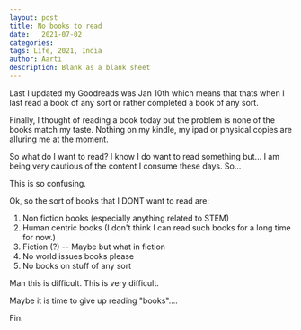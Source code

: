 ```yaml
---
layout: post
title: No books to read
date:   2021-07-02
categories:
tags: Life, 2021, India
author: Aarti
description: Blank as a blank sheet 
---
```


<!--more-->


Last I updated my Goodreads was Jan 10th which means that 
thats when I last read a book of any sort or rather completed 
a book of any sort. 

Finally, I thought of reading a book today but the problem is 
none of the books match my taste. 
Nothing on my kindle, my ipad or physical copies are alluring me 
at the moment. 

So what do I want to read?
I know I do want to read something but... I am being very cautious of 
the content I consume these days. 
So...

This is so confusing. 

Ok, so the sort of books that I DONT want to read are:
1. Non fiction books (especially anything related to STEM)
2. Human centric books (I don't think I can read such books for a long time for now.)
3. Fiction (?) -- Maybe but what in fiction
5. No world issues books please
4. No books on stuff of any sort 


Man this is difficult. 
This is very difficult. 

Maybe it is time to give up reading "books"....


Fin. 











